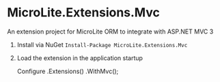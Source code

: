 MicroLite.Extensions.Mvc
========================

An extension project for MicroLite ORM to integrate with ASP.NET MVC 3

1. Install via NuGet `Install-Package MicroLite.Extensions.Mvc`
2. Load the extension in the application startup

    Configure
        .Extensions()
        .WithMvc();
